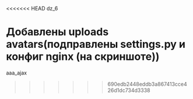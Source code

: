 <<<<<<< HEAD
dz_6

Добавлены uploads avatars(подправлены settings.py и конфиг nginx (на скриншоте))
=======
aaa_ajax
>>>>>>> 690edb2448eddb3a867413cce426d1dc734d3338
